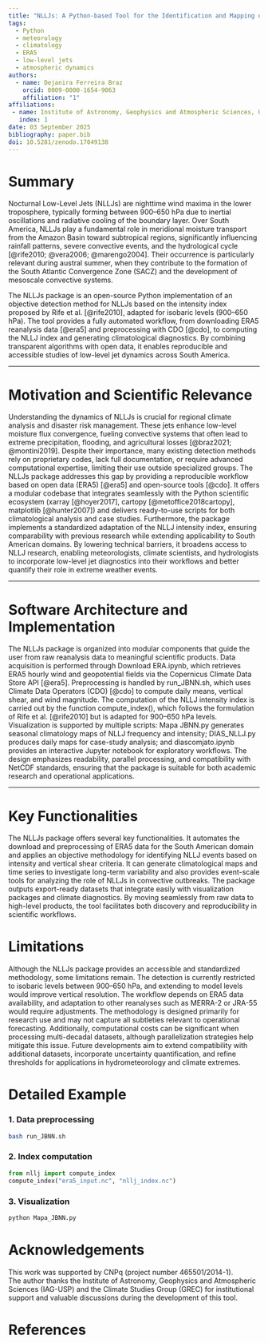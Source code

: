 ```yaml
---
title: "NLLJs: A Python-based Tool for the Identification and Mapping of Nocturnal Low-Level Jets over South America"
tags:
  - Python
  - meteorology
  - climatology
  - ERA5
  - low-level jets
  - atmospheric dynamics
authors:
  - name: Dejanira Ferreira Braz
    orcid: 0009-0000-1654-9063
    affiliation: "1"
affiliations:
 - name: Institute of Astronomy, Geophysics and Atmospheric Sciences, University of São Paulo (IAG-USP), Brazil
   index: 1
date: 03 September 2025
bibliography: paper.bib
doi: 10.5281/zenodo.17049138
---
```


# Summary

Nocturnal Low-Level Jets (NLLJs) are nighttime wind maxima in the lower troposphere, typically forming between 900–650 hPa due to inertial oscillations and radiative cooling of the boundary layer. Over South America, NLLJs play a fundamental role in meridional moisture transport from the Amazon Basin toward subtropical regions, significantly influencing rainfall patterns, severe convective events, and the hydrological cycle [@rife2010; @vera2006; @marengo2004]. Their occurrence is particularly relevant during austral summer, when they contribute to the formation of the South Atlantic Convergence Zone (SACZ) and the development of mesoscale convective systems.

The NLLJs package is an open-source Python implementation of an objective detection method for NLLJs based on the intensity index proposed by Rife et al. [@rife2010], adapted for isobaric levels (900–650 hPa). The tool provides a fully automated workflow, from downloading ERA5 reanalysis data [@era5] and preprocessing with CDO [@cdo], to computing the NLLJ index and generating climatological diagnostics. By combining transparent algorithms with open data, it enables reproducible and accessible studies of low-level jet dynamics across South America.

---

# Motivation and Scientific Relevance

Understanding the dynamics of NLLJs is crucial for regional climate analysis and disaster risk management. These jets enhance low-level moisture flux convergence, fueling convective systems that often lead to extreme precipitation, flooding, and agricultural losses [@braz2021; @montini2019]. Despite their importance, many existing detection methods rely on proprietary codes, lack full documentation, or require advanced computational expertise, limiting their use outside specialized groups. The NLLJs package addresses this gap by providing a reproducible workflow based on open data (ERA5) [@era5] and open-source tools [@cdo]. It offers a modular codebase that integrates seamlessly with the Python scientific ecosystem (xarray [@hoyer2017], cartopy [@metoffice2018cartopy], matplotlib [@hunter2007]) and delivers ready-to-use scripts for both climatological analysis and case studies. Furthermore, the package implements a standardized adaptation of the NLLJ intensity index, ensuring comparability with previous research while extending applicability to South American domains. By lowering technical barriers, it broadens access to NLLJ research, enabling meteorologists, climate scientists, and hydrologists to incorporate low-level jet diagnostics into their workflows and better quantify their role in extreme weather events.

---

# Software Architecture and Implementation

The NLLJs package is organized into modular components that guide the user from raw reanalysis data to meaningful scientific products. Data acquisition is performed through Download ERA.ipynb, which retrieves ERA5 hourly wind and geopotential fields via the Copernicus Climate Data Store API [@era5]. Preprocessing is handled by run_JBNN.sh, which uses Climate Data Operators (CDO) [@cdo] to compute daily means, vertical shear, and wind magnitude. The computation of the NLLJ intensity index is carried out by the function compute_index(), which follows the formulation of Rife et al. [@rife2010] but is adapted for 900–650 hPa levels. Visualization is supported by multiple scripts: Mapa JBNN.py generates seasonal climatology maps of NLLJ frequency and intensity; DIAS_NLLJ.py produces daily maps for case-study analysis; and diascomjato.ipynb provides an interactive Jupyter notebook for exploratory workflows. The design emphasizes readability, parallel processing, and compatibility with NetCDF standards, ensuring that the package is suitable for both academic research and operational applications.

---
# Key Functionalities

The NLLJs package offers several key functionalities. It automates the download and preprocessing of ERA5 data for the South American domain and applies an objective methodology for identifying NLLJ events based on intensity and vertical shear criteria. It can generate climatological maps and time series to investigate long-term variability and also provides event-scale tools for analyzing the role of NLLJs in convective outbreaks. The package outputs export-ready datasets that integrate easily with visualization packages and climate diagnostics. By moving seamlessly from raw data to high-level products, the tool facilitates both discovery and reproducibility in scientific workflows.

# Limitations

Although the NLLJs package provides an accessible and standardized methodology, some limitations remain. The detection is currently restricted to isobaric levels between 900–650 hPa, and extending to model levels would improve vertical resolution. The workflow depends on ERA5 data availability, and adaptation to other reanalyses such as MERRA-2 or JRA-55 would require adjustments. The methodology is designed primarily for research use and may not capture all subtleties relevant to operational forecasting. Additionally, computational costs can be significant when processing multi-decadal datasets, although parallelization strategies help mitigate this issue. Future developments aim to extend compatibility with additional datasets, incorporate uncertainty quantification, and refine thresholds for applications in hydrometeorology and climate extremes.
# Detailed Example

### 1. Data preprocessing
```bash
bash run_JBNN.sh
```

### 2. Index computation
```Python
from nllj import compute_index
compute_index("era5_input.nc", "nllj_index.nc")
```

### 3. Visualization
``` Python
python Mapa_JBNN.py
```

# Acknowledgements

This work was supported by CNPq (project number 465501/2014-1).  
The author thanks the Institute of Astronomy, Geophysics and Atmospheric Sciences (IAG-USP) and the Climate Studies Group (GREC) for institutional support and valuable discussions during the development of this tool.

# References

